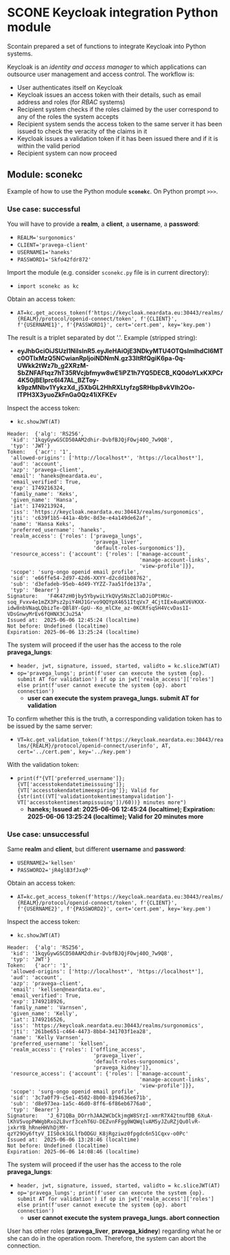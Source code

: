 # SCONE Keycloak integration Python module

Scontain prepared a set of functions to integrate Keycloak into Python systems.

Keycloak is an _identity and access manager_ to which applications can outsource user management and access control.
The workflow is:
* User authenticates itself on Keycloak
* Keycloak issues an access token with their details, such as email address and roles (for _RBAC_ systems)
* Recipient system checks if the roles claimed by the user correspond to any of the roles the system accepts
* Recipient system sends the access token to the same server it has been issued to check the veracity of the claims in it
* Keycloak issues a validation token if it has been issued there and if it is within the valid period
* Recipient system can now proceed

## Module: sconekc

Example of how to use the Python module **`sconekc`**. On Python prompt `>>>`.

### Use case: successful

You will have to provide a **realm**, a **client**, a **username**, a **password**:
* `REALM='surgonomics'`
* `CLIENT='pravega-client'`
* `USERNAME1='haneks'`
* `PASSWORD1='Skfo42fdr872'`

Import the module (e.g. consider `sconekc.py` file is in current directory):
* `import sconekc as kc`

Obtain an access token:
* `AT=kc.get_access_token(f'https://keycloak.neardata.eu:30443/realms/{REALM}/protocol/openid-connect/token', f'{CLIENT}', f'{USERNAME1}', f'{PASSWORD1}', cert='cert.pem', key='key.pem')`

The result is a triplet separated by dot '.'. Example (stripped string):
* **eyJhbGciOiJSUzI1NiIsInR5.eyJleHAiOjE3NDkyMTU4OTQsImlhdCI6MTc0OTIxMzQ5NCwianRpIjoiNDNmN.gz33ItRfQgiK6pa-0q-UWkk2tWz7b_g2XRzM-SbZNFAFtqz7hT35RVcjbfmyw8wE1iPZ1h7YQ5DECB_KQ0doYLxKXPCr4K50jBElprc6I47AL_BZToy-k9pzMNbv1YykzXd_j5XbGL2HhRXLtyfzgSRHbp8vkVlh2Oo-lTPH3X3yuoZkFnGa0Qz41iXFKEv**

Inspect the access token:
* `kc.showJWT(AT)`
```
Header:  {'alg': 'RS256',
 'kid': '1kqyGywGSCD50AAM2dhir-DvbfBJQjFOwj40O_7w9Q8',
 'typ': 'JWT'}
Token:   {'acr': '1',
 'allowed-origins': ['http://localhost*', 'https://localhost*'],
 'aud': 'account',
 'azp': 'pravega-client',
 'email': 'haneks@neardata.eu',
 'email_verified': True,
 'exp': 1749216324,
 'family_name': 'Keks',
 'given_name': 'Hansa',
 'iat': 1749213924,
 'iss': 'https://keycloak.neardata.eu:30443/realms/surgonomics',
 'jti': 'c639f1b5-441a-4b9c-8d3e-e4a149de62af',
 'name': 'Hansa Keks',
 'preferred_username': 'haneks',
 'realm_access': {'roles': ['pravega_lungs',
                            'pravega_liver',
                            'default-roles-surgonomics']},
 'resource_access': {'account': {'roles': ['manage-account',
                                           'manage-account-links',
                                           'view-profile']}},
 'scope': 'surg-ongo openid email profile',
 'sid': 'e66ffe54-2d97-42d6-XXYY-d2cdd1b08762',
 'sub': 'd3efadeb-95eb-4d49-YYZZ-7aa51fde137a',
 'typ': 'Bearer'}
Signature:   'F4K47zH0jby5YbywiLYkQVySNsZClaDJiOPtHUc-soq_Fvxv4e1mZX3Psz2piY4HJ1Grvo9QQYpX4651ItqVx7_4CjtIEx4uaKV6VKXX-idw8nbVNaqLQbizTe-QBl8Y-GpU--Ko_mlCXe_az-0KCRfsqSH4VcvDas1I-VDsGnwyMrEv6fQHNX3CJu25A'
Issued at:  2025-06-06 12:45:24 (localtime)
Not before: Undefined (localtime)
Expiration: 2025-06-06 13:25:24 (localtime)
```

The system will proceed if the user has the access to the role **pravega_lungs**:
* `header, jwt, signature, issued, started, validto = kc.sliceJWT(AT)`
* `op='pravega_lungs'; print(f'user can execute the system {op}. submit AT for validation') if op in jwt['realm_access']['roles'] else print(f'user cannot execute the system {op}. abort connection')`
  - **user can execute the system pravega_lungs. submit AT for validation** 

To confirm whether this is the truth, a corresponding validation token has to be issued by the same server:
* `VT=kc.get_validation_token(f'https://keycloak.neardata.eu:30443/realms/{REALM}/protocol/openid-connect/userinfo', AT, cert='../cert.pem', key='../key.pem')`

With the validation token:
* `print(f"{VT['preferred_username']}; {VT['accesstokendatetimeissuing']}; {VT['accesstokendatetimeexpiring']}; Valid for {str(int((VT['validationtokentimestampvalidation']-VT['accesstokentimestampissuing'])/60))} minutes more")`
  - **haneks; Issued at:  2025-06-06 12:45:24 (localtime); Expiration: 2025-06-06 13:25:24 (localtime); Valid for 20 minutes more**

### Use case: unsuccessful

Same **realm** and **client**, but different **username** and **password**:
* `USERNAME2='kellsen'`
* `PASSWORD2='jR4glB3fJxqP'`

Obtain an access token:
* `AT=kc.get_access_token(f'https://keycloak.neardata.eu:30443/realms/{REALM}/protocol/openid-connect/token', f'{CLIENT}', f'{USERNAME2}', f'{PASSWORD2}', cert='cert.pem', key='key.pem')`

Inspect the access token:
* `kc.showJWT(AT)`
```
Header:  {'alg': 'RS256',
 'kid': '1kqyGywGSCD50AAM2dhir-DvbfBJQjFOwj40O_7w9Q8',
 'typ': 'JWT'}
Token:   {'acr': '1',
 'allowed-origins': ['http://localhost*', 'https://localhost*'],
 'aud': 'account',
 'azp': 'pravega-client',
 'email': 'kellsen@neardata.eu',
 'email_verified': True,
 'exp': 1749218926,
 'family_name': 'Varnsen',
 'given_name': 'Kelly',
 'iat': 1749216526,
 'iss': 'https://keycloak.neardata.eu:30443/realms/surgonomics',
 'jti': '261be651-c464-4473-8bb4-341703f1ea28',
 'name': 'Kelly Varnsen',
 'preferred_username': 'kellsen',
 'realm_access': {'roles': ['offline_access',
                            'pravega_liver',
                            'default-roles-surgonomics',
                            'pravega_kidney']},
 'resource_access': {'account': {'roles': ['manage-account',
                                           'manage-account-links',
                                           'view-profile']}},
 'scope': 'surg-ongo openid email profile',
 'sid': '3c7a0f79-c5e1-4502-8b00-8194636e671b',
 'sub': 'd8e973ea-1a5c-46d0-8ff6-6f86eb6776a0',
 'typ': 'Bearer'}
Signature:   'J_671QBa_DOrrhJAA2WCbCkjmgW8SYzI-xmrR7X42tnufDB_6XuA-lKhV5vopPWWgbRxo2L8vrf3cehT6U-DEZvnFFgg0WQWqlvAM5yJZuRZjQu0lvR-jxkrYB_hRneHHVhDjMY-qzY29Oy6ftyV_IIS0ck1GLlfbODGU_K8jRgziwz0fpgdc6n51Cqxv-o0Pc'
Issued at:  2025-06-06 13:28:46 (localtime)
Not before: Undefined (localtime)
Expiration: 2025-06-06 14:08:46 (localtime)
```

The system will proceed if the user has the access to the role **pravega_lungs**:
* `header, jwt, signature, issued, started, validto = kc.sliceJWT(AT)`
* `op='pravega_lungs'; print(f'user can execute the system {op}. submit AT for validation') if op in jwt['realm_access']['roles'] else print(f'user cannot execute the system {op}. abort connection')`
  - **user cannot execute the system pravega_lungs. abort connection** 

User has other roles (**pravega_liver**, **pravega_kidney**) regarding what he or she can do in the operation room. Therefore, the system can abort the connection.
